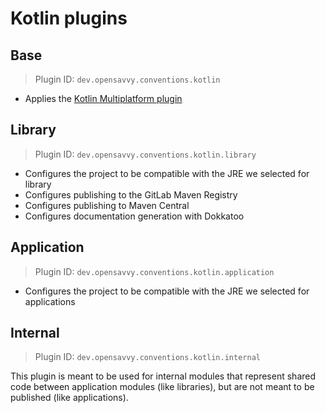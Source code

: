 # Kotlin plugins

## Base

> Plugin ID: `dev.opensavvy.conventions.kotlin`

- Applies the [Kotlin Multiplatform plugin](https://plugins.gradle.org/plugin/org.jetbrains.kotlin.multiplatform)

## Library

> Plugin ID: `dev.opensavvy.conventions.kotlin.library`

- Configures the project to be compatible with the JRE we selected for library
- Configures publishing to the GitLab Maven Registry
- Configures publishing to Maven Central
- Configures documentation generation with Dokkatoo

## Application

> Plugin ID: `dev.opensavvy.conventions.kotlin.application`

- Configures the project to be compatible with the JRE we selected for applications

## Internal

> Plugin ID: `dev.opensavvy.conventions.kotlin.internal`

This plugin is meant to be used for internal modules that represent shared code between application modules (like libraries), but are not meant to be published (like applications).
